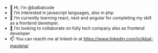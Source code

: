 - 👋 Hi, I’m @balbalcode
- 👀 I’m interested in javascript languages, also in php
- 🌱 I’m currently learning react, next and angular for completing my skill as a frontend developer.
- 💞️ I’m looking to collaborate on fully tech company also as frontend developer
- 📫 You can reacth me at linked-in at https://www.linkedin.com/in/ikbal-maulana/

<!---
balbalcode/balbalcode is a ✨ special ✨ repository because its `README.md` (this file) appears on your GitHub profile.
You can click the Preview link to take a look at your changes.
--->
